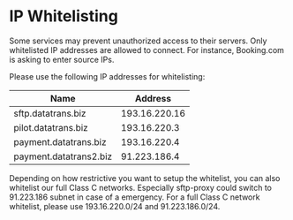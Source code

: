 # IP Whitelisting


Some services may prevent unauthorized access to their servers. Only whitelisted IP addresses are allowed to connect. For instance, Booking.com is asking to enter source IPs.

Please use the following IP addresses for whitelisting:

| Name | Address |
| -- | -- |
| sftp.datatrans.biz | 193.16.220.16 |
| pilot.datatrans.biz | 193.16.220.3 |
| payment.datatrans.biz | 193.16.220.4 |
| payment.datatrans2.biz | 91.223.186.4  |


Depending on how restrictive you want to setup the whitelist, you can also whitelist our full Class C networks. Especially sftp-proxy could switch to 91.223.186 subnet in case of a emergency. For a full Class C network whitelist, please use 193.16.220.0/24 and 91.223.186.0/24.




